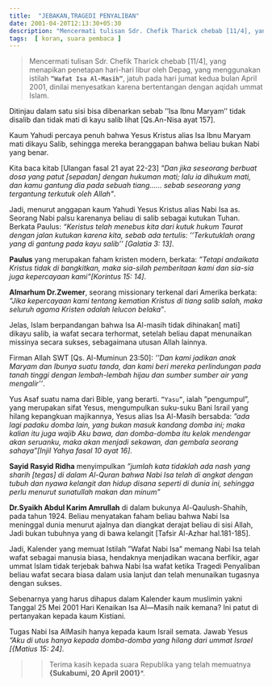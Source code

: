 ```yaml
---
title:  "JEBAKAN,TRAGEDI PENYALIBAN"
date: 2001-04-20T12:13:30+05:30
description: "Mencermati tulisan Sdr. Chefik Tharick chebab [11/4], yang menapikan penetapan hari-hari libur oleh Depag, yang menggunakan istilah `Wafat Isa Al-Masih`,  jatuh pada hari jumat kedua bulan April 2001, dinilai menyesatkan karena bertentangan dengan aqidah ummat Islam.  " 
tags:  [ koran, suara pembaca ]
---
```


> Mencermati tulisan Sdr. Chefik Tharick chebab [11/4], yang menapikan penetapan hari-hari libur oleh Depag, yang menggunakan istilah **`”Wafat Isa Al-Masih”`**,  jatuh pada hari jumat kedua bulan April 2001, dinilai menyesatkan karena bertentangan dengan aqidah ummat Islam. 

Ditinjau dalam satu sisi bisa dibenarkan sebab ’’Isa Ibnu Maryam’’ tidak disalib dan tidak mati di kayu salib lihat [Qs.An-Nisa ayat 157]. 

Kaum Yahudi percaya penuh bahwa Yesus Kristus alias Isa Ibnu Maryam mati dikayu Salib, sehingga mereka beranggapan bahwa beliau bukan Nabi yang benar. 

Kita baca kitab [Ulangan fasal 21 ayat 22-23] *"Dan jika seseorang berbuat dosa yang  patut [sepadan] dengan hukuman mati; lalu ia dihukum mati, dan kamu gantung dia pada sebuah tiang…… sebab seseorang yang tergantung terkutuk oleh Allah"*.	 

Jadi, menurut anggapan kaum Yahudi Yesus Kristus alias Nabi Isa as. Seorang Nabi palsu karenanya beliau di salib sebagai kutukan Tuhan.  Berkata Paulus: *“Keristus telah menebus kita dari kutuk hukum Taurat dengan jalan kutukan karena kita, sebab ada tertulis: ’’Terkutuklah orang yang di gantung pada kayu salib’’ [Galatia 3: 13]*. 

**Paulus** yang merupakan faham kristen modern, berkata: *”Tetapi andaikata  Kristus tidak di bangkitkan, maka sia-silah pemberitaan kami dan sia-sia juga kepercayaan kami”[Korintus 15: 14]*. 

**Almarhum Dr.Zwemer**, seorang missionary terkenal dari Amerika berkata: *”Jika kepercayaan kami tentang kematian  Kristus di tiang salib salah, maka seluruh agama Kristen adalah lelucon belaka”*. 

Jelas, Islam berpandangan bahwa Isa Al-masih tidak dihinakan[ mati] dikayu salib, ia wafat secara terhormat, setelah beliau dapat menunaikan missinya secara sukses, sebagaimana utusan Allah lainnya. 

Firman Allah SWT [Qs. Al-Muminun 23:50]: *’’Dan kami jadikan anak Maryam dan Ibunya suatu tanda, dan kami beri mereka perlindungan pada tanah tinggi dengan lembah-lembah hijau dan sumber sumber air yang mengalir’’*. 

Yus Asaf suatu nama dari Bible, yang berarti. `”Yasu”`, ialah ”pengumpul”, yang merupakan sifat Yesus, mengumpulkan suku-suku Bani Israil yang hilang kepangkuan majikannya, Yesus alias Isa Al-Masih bersabda: *”ada lagi padaku domba lain, yang bukan masuk  kandang domba ini; maka kalian itu juga wajib Aku bawa, dan domba-domba itu kelak mendengar akan seruanku, maka akan menjadi sekawan, dan gembala  seorang sahaya”[Injil Yahya fasal 10 ayat  16]*. 

**Sayid Rasyid Ridha** menyimpulkan *”jumlah kata tidaklah ada nash yang sharih [tegas] di dalam Al-Quran bahwa Nabi Isa telah di angkat dengan tubuh dan nyawa kelangit dan hidup disana seperti di dunia ini, sehingga perlu menurut sunatullah makan dan minum”* 

**Dr.Syaikh Abdul Karim Amrullah** di dalam bukunya Al-Qaulush-Shahih, pada tahun 1924.  Beliau menyatakan faham beliau bahwa Nabi Isa meninggal dunia menurut ajalnya  dan diangkat derajat beliau di sisi Allah, Jadi bukan tubuhnya yang di bawa kelangit [Tafsir Al-Azhar hal.181-185]. 

Jadi, Kalender yang memuat  Istilah ”Wafat Nabi Isa” memang Nabi Isa telah wafat sebagai manusia biasa, hendaknya menjadikan wacana berfikir, agar ummat Islam tidak terjebak bahwa Nabi Isa wafat ketika Tragedi Penyaliban beliau wafat secara biasa dalam usia lanjut dan telah menunaikan tugasnya dengan sukses. 

Sebenarnya yang harus dihapus dalam Kalender kaum muslimin yakni Tanggal 25 Mei 2001 Hari Kenaikan Isa Al—Masih naik kemana?  Ini patut di pertanyakan kepada kaum Kistiani. 

Tugas Nabi Isa AlMasih hanya kepada kaum Israil semata.  Jawab Yesus *”Aku di utus hanya kepada domba-domba yang hilang dari ummat Israel [{Matius 15: 24]*. 

>> Terima kasih kepada suara Republika yang telah memuatnya **{Sukabumi, 20 April  2001}***.

